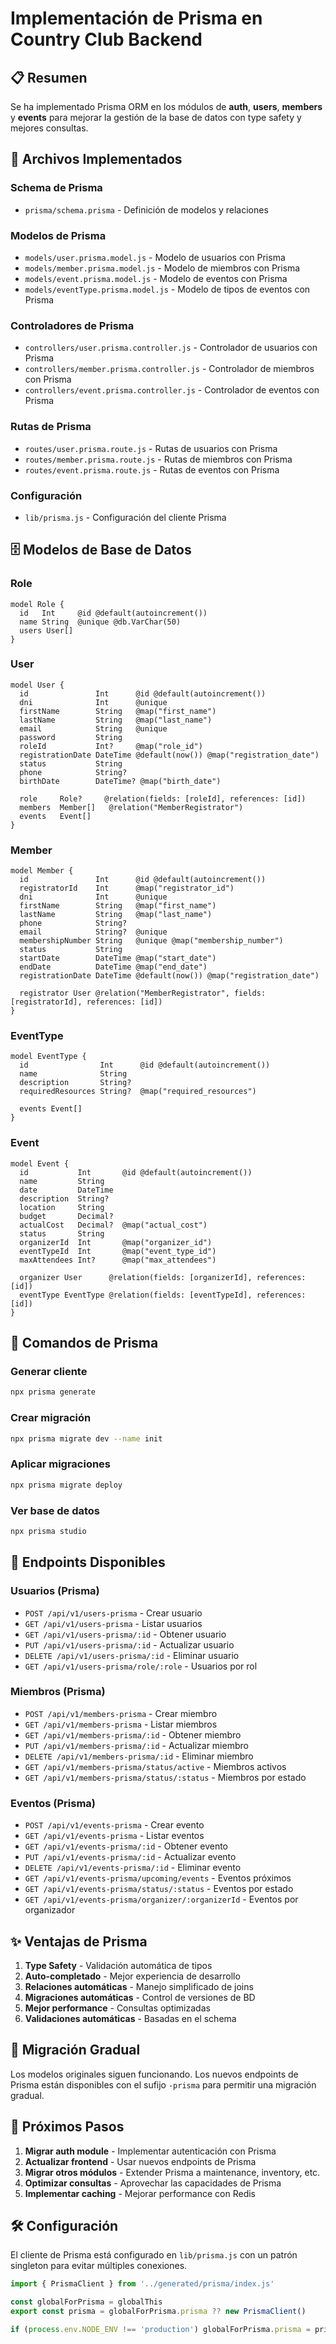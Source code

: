 # Implementación de Prisma en Country Club Backend

## 📋 Resumen

Se ha implementado Prisma ORM en los módulos de **auth**, **users**, **members** y **events** para mejorar la gestión de la base de datos con type safety y mejores consultas.

## 🚀 Archivos Implementados

### Schema de Prisma
- `prisma/schema.prisma` - Definición de modelos y relaciones

### Modelos de Prisma
- `models/user.prisma.model.js` - Modelo de usuarios con Prisma
- `models/member.prisma.model.js` - Modelo de miembros con Prisma
- `models/event.prisma.model.js` - Modelo de eventos con Prisma
- `models/eventType.prisma.model.js` - Modelo de tipos de eventos con Prisma

### Controladores de Prisma
- `controllers/user.prisma.controller.js` - Controlador de usuarios con Prisma
- `controllers/member.prisma.controller.js` - Controlador de miembros con Prisma
- `controllers/event.prisma.controller.js` - Controlador de eventos con Prisma

### Rutas de Prisma
- `routes/user.prisma.route.js` - Rutas de usuarios con Prisma
- `routes/member.prisma.route.js` - Rutas de miembros con Prisma
- `routes/event.prisma.route.js` - Rutas de eventos con Prisma

### Configuración
- `lib/prisma.js` - Configuración del cliente Prisma

## 🗄️ Modelos de Base de Datos

### Role
```prisma
model Role {
  id   Int     @id @default(autoincrement())
  name String  @unique @db.VarChar(50)
  users User[]
}
```

### User
```prisma
model User {
  id               Int      @id @default(autoincrement())
  dni              Int      @unique
  firstName        String   @map("first_name")
  lastName         String   @map("last_name")
  email            String   @unique
  password         String
  roleId           Int?     @map("role_id")
  registrationDate DateTime @default(now()) @map("registration_date")
  status           String
  phone            String?
  birthDate        DateTime? @map("birth_date")
  
  role     Role?     @relation(fields: [roleId], references: [id])
  members  Member[]   @relation("MemberRegistrator")
  events   Event[]
}
```

### Member
```prisma
model Member {
  id               Int      @id @default(autoincrement())
  registratorId    Int      @map("registrator_id")
  dni              Int      @unique
  firstName        String   @map("first_name")
  lastName         String   @map("last_name")
  phone            String?
  email            String?  @unique
  membershipNumber String   @unique @map("membership_number")
  status           String
  startDate        DateTime @map("start_date")
  endDate          DateTime @map("end_date")
  registrationDate DateTime @default(now()) @map("registration_date")
  
  registrator User @relation("MemberRegistrator", fields: [registratorId], references: [id])
}
```

### EventType
```prisma
model EventType {
  id                Int      @id @default(autoincrement())
  name              String
  description       String?
  requiredResources String?  @map("required_resources")
  
  events Event[]
}
```

### Event
```prisma
model Event {
  id           Int       @id @default(autoincrement())
  name         String
  date         DateTime
  description  String?
  location     String
  budget       Decimal?
  actualCost   Decimal?  @map("actual_cost")
  status       String
  organizerId  Int       @map("organizer_id")
  eventTypeId  Int       @map("event_type_id")
  maxAttendees Int?      @map("max_attendees")
  
  organizer User      @relation(fields: [organizerId], references: [id])
  eventType EventType @relation(fields: [eventTypeId], references: [id])
}
```

## 🔧 Comandos de Prisma

### Generar cliente
```bash
npx prisma generate
```

### Crear migración
```bash
npx prisma migrate dev --name init
```

### Aplicar migraciones
```bash
npx prisma migrate deploy
```

### Ver base de datos
```bash
npx prisma studio
```

## 📡 Endpoints Disponibles

### Usuarios (Prisma)
- `POST /api/v1/users-prisma` - Crear usuario
- `GET /api/v1/users-prisma` - Listar usuarios
- `GET /api/v1/users-prisma/:id` - Obtener usuario
- `PUT /api/v1/users-prisma/:id` - Actualizar usuario
- `DELETE /api/v1/users-prisma/:id` - Eliminar usuario
- `GET /api/v1/users-prisma/role/:role` - Usuarios por rol

### Miembros (Prisma)
- `POST /api/v1/members-prisma` - Crear miembro
- `GET /api/v1/members-prisma` - Listar miembros
- `GET /api/v1/members-prisma/:id` - Obtener miembro
- `PUT /api/v1/members-prisma/:id` - Actualizar miembro
- `DELETE /api/v1/members-prisma/:id` - Eliminar miembro
- `GET /api/v1/members-prisma/status/active` - Miembros activos
- `GET /api/v1/members-prisma/status/:status` - Miembros por estado

### Eventos (Prisma)
- `POST /api/v1/events-prisma` - Crear evento
- `GET /api/v1/events-prisma` - Listar eventos
- `GET /api/v1/events-prisma/:id` - Obtener evento
- `PUT /api/v1/events-prisma/:id` - Actualizar evento
- `DELETE /api/v1/events-prisma/:id` - Eliminar evento
- `GET /api/v1/events-prisma/upcoming/events` - Eventos próximos
- `GET /api/v1/events-prisma/status/:status` - Eventos por estado
- `GET /api/v1/events-prisma/organizer/:organizerId` - Eventos por organizador

## ✨ Ventajas de Prisma

1. **Type Safety** - Validación automática de tipos
2. **Auto-completado** - Mejor experiencia de desarrollo
3. **Relaciones automáticas** - Manejo simplificado de joins
4. **Migraciones automáticas** - Control de versiones de BD
5. **Mejor performance** - Consultas optimizadas
6. **Validaciones automáticas** - Basadas en el schema

## 🔄 Migración Gradual

Los modelos originales siguen funcionando. Los nuevos endpoints de Prisma están disponibles con el sufijo `-prisma` para permitir una migración gradual.

## 📝 Próximos Pasos

1. **Migrar auth module** - Implementar autenticación con Prisma
2. **Actualizar frontend** - Usar nuevos endpoints de Prisma
3. **Migrar otros módulos** - Extender Prisma a maintenance, inventory, etc.
4. **Optimizar consultas** - Aprovechar las capacidades de Prisma
5. **Implementar caching** - Mejorar performance con Redis

## 🛠️ Configuración

El cliente de Prisma está configurado en `lib/prisma.js` con un patrón singleton para evitar múltiples conexiones.

```javascript
import { PrismaClient } from '../generated/prisma/index.js'

const globalForPrisma = globalThis
export const prisma = globalForPrisma.prisma ?? new PrismaClient()

if (process.env.NODE_ENV !== 'production') globalForPrisma.prisma = prisma
``` 